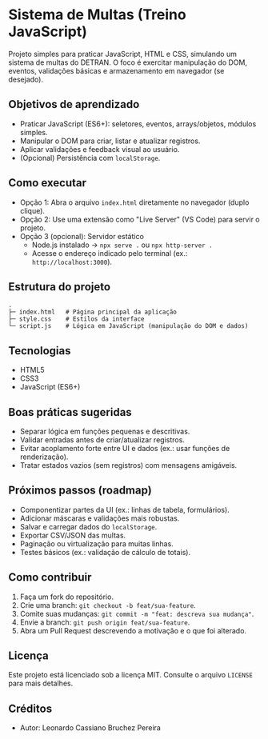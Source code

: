 # Sistema de Multas (Treino JavaScript)

Projeto simples para praticar JavaScript, HTML e CSS, simulando um sistema de multas do DETRAN. O foco é exercitar manipulação do DOM, eventos, validações básicas e armazenamento em navegador (se desejado).

## Objetivos de aprendizado
- Praticar JavaScript (ES6+): seletores, eventos, arrays/objetos, módulos simples.
- Manipular o DOM para criar, listar e atualizar registros.
- Aplicar validações e feedback visual ao usuário.
- (Opcional) Persistência com `localStorage`.

## Como executar
- Opção 1: Abra o arquivo `index.html` diretamente no navegador (duplo clique).
- Opção 2: Use uma extensão como "Live Server" (VS Code) para servir o projeto.
- Opção 3 (opcional): Servidor estático
  - Node.js instalado → `npx serve .` ou `npx http-server .`
  - Acesse o endereço indicado pelo terminal (ex.: `http://localhost:3000`).

## Estrutura do projeto
```
.
├─ index.html   # Página principal da aplicação
├─ style.css    # Estilos da interface
└─ script.js    # Lógica em JavaScript (manipulação do DOM e dados)
```

## Tecnologias
- HTML5
- CSS3
- JavaScript (ES6+)

## Boas práticas sugeridas
- Separar lógica em funções pequenas e descritivas.
- Validar entradas antes de criar/atualizar registros.
- Evitar acoplamento forte entre UI e dados (ex.: usar funções de renderização).
- Tratar estados vazios (sem registros) com mensagens amigáveis.

## Próximos passos (roadmap)
- Componentizar partes da UI (ex.: linhas de tabela, formulários).
- Adicionar máscaras e validações mais robustas.
- Salvar e carregar dados do `localStorage`.
- Exportar CSV/JSON das multas.
- Paginação ou virtualização para muitas linhas.
- Testes básicos (ex.: validação de cálculo de totais).

## Como contribuir
1. Faça um fork do repositório.
2. Crie uma branch: `git checkout -b feat/sua-feature`.
3. Comite suas mudanças: `git commit -m "feat: descreva sua mudança"`.
4. Envie a branch: `git push origin feat/sua-feature`.
5. Abra um Pull Request descrevendo a motivação e o que foi alterado.

## Licença
Este projeto está licenciado sob a licença MIT. Consulte o arquivo `LICENSE` para mais detalhes.

## Créditos
- Autor: Leonardo Cassiano Bruchez Pereira
